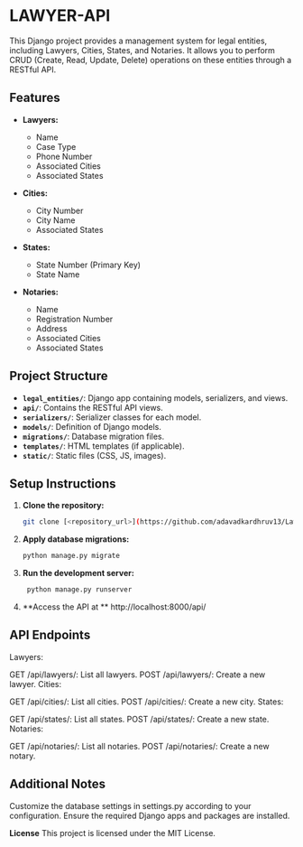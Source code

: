 # LAWYER-API

This Django project provides a management system for legal entities, including Lawyers, Cities, States, and Notaries. It allows you to perform CRUD (Create, Read, Update, Delete) operations on these entities through a RESTful API.

## Features

- **Lawyers:**
  - Name
  - Case Type
  - Phone Number
  - Associated Cities
  - Associated States

- **Cities:**
  - City Number
  - City Name
  - Associated States

- **States:**
  - State Number (Primary Key)
  - State Name

- **Notaries:**
  - Name
  - Registration Number
  - Address
  - Associated Cities
  - Associated States

## Project Structure

- **`legal_entities/`**: Django app containing models, serializers, and views.
- **`api/`**: Contains the RESTful API views.
- **`serializers/`**: Serializer classes for each model.
- **`models/`**: Definition of Django models.
- **`migrations/`**: Database migration files.
- **`templates/`**: HTML templates (if applicable).
- **`static/`**: Static files (CSS, JS, images).

## Setup Instructions

1. **Clone the repository:**
   ```bash
   git clone [<repository_url>](https://github.com/adavadkardhruv13/Lawyer-Api.git)
   
2. **Apply database migrations:**
   ```bash
   python manage.py migrate
3. **Run the development server:**
   ```bash
    python manage.py runserver
4. **Access the API at **
    http://localhost:8000/api/

## API Endpoints
Lawyers:

GET /api/lawyers/: List all lawyers.
POST /api/lawyers/: Create a new lawyer.
Cities:

GET /api/cities/: List all cities.
POST /api/cities/: Create a new city.
States:

GET /api/states/: List all states.
POST /api/states/: Create a new state.
Notaries:

GET /api/notaries/: List all notaries.
POST /api/notaries/: Create a new notary.

## Additional Notes
Customize the database settings in settings.py according to your configuration.
Ensure the required Django apps and packages are installed.

**License**
This project is licensed under the MIT License.

